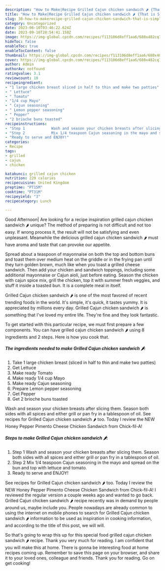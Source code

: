 ```yaml
---
description: "How to Make|Recipe Grilled Cajun chicken sandwich 🌶 {That is Simple"
title: "How to Make|Recipe Grilled Cajun chicken sandwich 🌶 {That is Simple"
slug: 30-how-to-makerecipe-grilled-cajun-chicken-sandwich-that-is-simple
category: Uncategorized
date: 2023-06-10T03:46:22.624Z
date: 2023-09-16T20:54:41.158Z
image: https://img-global.cpcdn.com/recipes/f113106d8eff1aa6/680x482cq70/grilled-cajun-chicken-sandwich-recipe-main-photo.jpg
hideToc: false
enableToc: true
enableTocContent: false
thumbnail: https://img-global.cpcdn.com/recipes/f113106d8eff1aa6/680x482cq70/grilled-cajun-chicken-sandwich-recipe-main-photo.jpg
cover: https://img-global.cpcdn.com/recipes/f113106d8eff1aa6/680x482cq70/grilled-cajun-chicken-sandwich-recipe-main-photo.jpg
author: Admin
authorAv: notfound
ratingvalue: 3.1
reviewcount: 10
recipeingredient:
- "1 large chicken breast sliced in half to thin and make two patties"
- " Lettuce"
- " Tomato"
- "1/4 cup Mayo"
- " Cajun seasoning"
- " Lemon pepper seasoning"
- " Pepper"
- "2 brioche buns toasted"
recipeinstructions:
- "Step 1            Wash and season your chicken breasts after slicing them. Season both sides with all spices and either grill or pan fry in a tablespoon of oil."
- "Step 2            Mix 1/4 teaspoon Cajun seasoning in the mayo and spread on the bun and top with lettuce and tomato."
- "Ready to serve and ENJOY!"
categories:
- Recipe
tags:
- grilled
- cajun
- chicken

katakunci: grilled cajun chicken 
nutrition: 229 calories
recipecuisine: United Kingdom
preptime: "PT15M"
cooktime: "PT31M"
recipeyield: "3"
recipecategory: Lunch

---
```



Good Afternoon| Are looking for a recipe inspiration grilled cajun chicken sandwich 🌶 unique? The method of preparing is not difficult and not too easy. If wrong process it, the result will not be satisfying and even unpleasant. Meanwhile the delicious grilled cajun chicken sandwich 🌶 must have aroma and taste that can provoke our appetite.





Spread about a teaspoon of mayonnaise on both the top and bottom buns and toast them over medium heat on the griddle or in the frying pan until they turn golden brown, much like when you toast a grilled cheese sandwich. Then add your chicken and sandwich toppings, including some additional mayonnaise or Cajun aioli, just before eating. Season the chicken with cajun spice mix, grill the chicken, top it with summer fresh veggies, and stuff it inside a toasted bun. It is a complete meal in itself.

Grilled Cajun chicken sandwich 🌶 is one of the most favored of recent trending foods in the world. It's simple, it's quick, it tastes yummy. It is appreciated by millions every day. Grilled Cajun chicken sandwich 🌶 is something that I've loved my entire life. They're fine and they look fantastic.


To get started with this particular recipe, we must first prepare a few components. You can have grilled cajun chicken sandwich 🌶 using 8 ingredients and 2 steps. Here is how you cook that.

<!--inarticleads1-->

##### The ingredients needed to make Grilled Cajun chicken sandwich 🌶:

1. Take 1 large chicken breast (sliced in half to thin and make two patties)
1. Get  Lettuce
1. Make ready  Tomato
1. Make ready 1/4 cup Mayo
1. Make ready  Cajun seasoning
1. Prepare  Lemon pepper seasoning
1. Get  Pepper
1. Get 2 brioche buns toasted


Wash and season your chicken breasts after slicing them. Season both sides with all spices and either grill or pan fry in a tablespoon of oil. See recipes for Grilled Cajun chicken sandwich 🌶 too. Today I review the NEW Honey Pepper Pimento Cheese Chicken Sandwich from Chick-fil-A! 

<!--inarticleads2-->

##### Steps to make Grilled Cajun chicken sandwich 🌶:

1. Step 1            Wash and season your chicken breasts after slicing them. Season both sides with all spices and either grill or pan fry in a tablespoon of oil.
1. Step 2            Mix 1/4 teaspoon Cajun seasoning in the mayo and spread on the bun and top with lettuce and tomato.
1. Ready to serve and ENJOY!

See recipes for Grilled Cajun chicken sandwich 🌶 too. Today I review the NEW Honey Pepper Pimento Cheese Chicken Sandwich from Chick-fil-A! I reviewed the regular version a couple weeks ago and wanted to go back. Grilled Cajun chicken sandwich 🌶 recipe recently was in demand by people around us, maybe include you. People nowadays are already common to using the internet on mobile phones to search for Grilled Cajun chicken sandwich 🌶 information to be used as inspiration in cooking information, and according to the title of this post, we will will. 

So that's going to wrap this up for this special food grilled cajun chicken sandwich 🌶 recipe. Thank you very much for reading. I am confident that you will make this at home. There is gonna be interesting food at home recipes coming up. Remember to save this page on your browser, and share it to your loved ones, colleague and friends. Thank you for reading. Go on get cooking!
